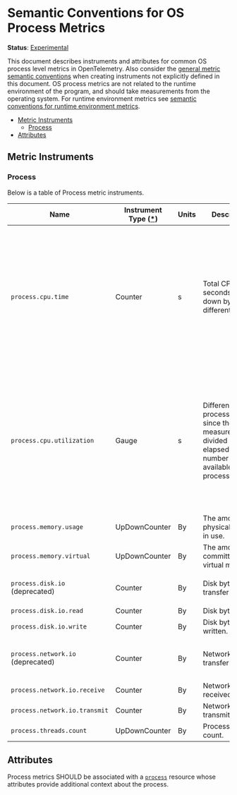 <!--- Hugo front matter used to generate the website version of this page:
linkTitle: Process
--->

# Semantic Conventions for OS Process Metrics

**Status**: [Experimental](../../document-status.md)

This document describes instruments and attributes for common OS process level
metrics in OpenTelemetry. Also consider the [general metric semantic
conventions](README.md#general-metric-semantic-conventions) when creating
instruments not explicitly defined in this document. OS process metrics are
not related to the runtime environment of the program, and should take
measurements from the operating system. For runtime environment metrics see
[semantic conventions for runtime environment
metrics](runtime-environment-metrics.md).

<!-- Re-generate TOC with `markdown-toc --no-first-h1 -i` -->

<!-- toc -->

- [Metric Instruments](#metric-instruments)
  * [Process](#process)
- [Attributes](#attributes)

<!-- tocstop -->

## Metric Instruments

### Process

Below is a table of Process metric instruments.

| Name                              | Instrument Type ([*](README.md#instrument-types)) | Units | Description                                                                                                                         | Labels                                                                                                                                                                                          |
| --------------------------------- | ------------------------------------------------- | ----- | ----------------------------------------------------------------------------------------------------------------------------------- | ----------------------------------------------------------------------------------------------------------------------------------------------------------------------------------------------- |
| `process.cpu.time`                | Counter                                           | s     | Total CPU seconds broken down by different states.                                                                                  | `state`, if specified, SHOULD be one of: `system`, `user`, `wait`. A process SHOULD be characterized _either_ by data points with no `state` labels, _or only_ data points with `state` labels. |
| `process.cpu.utilization`         | Gauge                                             | s     | Difference in process.cpu.time since the last measurement, divided by the elapsed time and number of CPUs available to the process. | `state`, if specified, SHOULD be one of: `system`, `user`, `wait`. A process SHOULD be characterized _either_ by data points with no `state` labels, _or only_ data points with `state` labels. |
| `process.memory.usage`            | UpDownCounter                                     | By    | The amount of physical memory in use.                                                                                               |                                                                                                                                                                                                 |
| `process.memory.virtual`          | UpDownCounter                                     | By    | The amount of committed virtual memory.                                                                                             |                                                                                                                                                                                                 |
| `process.disk.io` (deprecated)    | Counter                                           | By    | Disk bytes transferred.                                                                                                             | `direction` SHOULD be one of: `read`, `write`                                                                                                                                                   |
| `process.disk.io.read`            | Counter                                           | By    | Disk bytes read.                                                                                                                    |                                                                                                                                                                                                 |
| `process.disk.io.write`           | Counter                                           | By    | Disk bytes written.                                                                                                                 |                                                                                                                                                                                                 |
| `process.network.io` (deprecated) | Counter                                           | By    | Network bytes transferred.                                                                                                          | `direction` SHOULD be one of: `receive`, `transmit`                                                                                                                                             |
| `process.network.io.receive`      | Counter                                           | By    | Network bytes received.                                                                                                             |                                                                                                                                                                                                 |
| `process.network.io.transmit`     | Counter                                           | By    | Network bytes transmitted.                                                                                                          |                                                                                                                                                                                                 |
| `process.threads.count`           | UpDownCounter                                     | By   | Process threads count.                                                                                                             |

## Attributes

Process metrics SHOULD be associated with a [`process`](../../resource/semantic_conventions/process.md#process) resource whose attributes provide additional context about the process.
